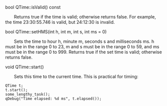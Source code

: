 bool QTime::isValid() const

&emsp;&emsp;Returns true if the time is valid; otherwise returns false. For example, the time 23:30:55.746 is valid, but 24:12:30 is invalid.

bool QTime::setHMS(int h, int m, int s, int ms = 0)

&emsp;&emsp;Sets the time to hour h, minute m, seconds s and milliseconds ms.
h must be in the range 0 to 23, m and s must be in the range 0 to 59, and ms must be in the range 0 to 999. Returns true if the set time is valid; otherwise returns false.

void QTime::start()

&emsp;&emsp;Sets this time to the current time. This is practical for timing:
```
QTime t;
t.start();
some_lengthy_task();
qDebug("Time elapsed: %d ms", t.elapsed());
```
